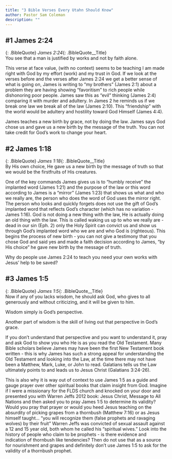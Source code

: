 ```yaml
---
title: "3 Bible Verses Every Utahn Should Know"
author: Pastor Sam Coleman
description: ""
---
```


## #1 James 2:24

{: .BibleQuote}
*James 2:24*{: .BibleQuote__Title}<br/>
You see that a man is justified by works and not by faith alone.

This verse at face value, (with no context) seems to be teaching I am made right with God by my effort (work) and my trust in God. If we look at the verses before and the verses after James 2:24 we get a better sense of what is going on, James is writing to “my brothers” (James 2:1) about a problem they are having showing “favoritism” to rich people while dishonoring poor people. James saw this as “evil” thinking (James 2:4) comparing it with murder and adultery. In James 2 he reminds us if we break one law we break all of the law (James 2:10). This “friendship” with the world would be adultery and hostility toward God Himself (James 4:4).

James teaches a new birth by grace, not by doing the law. James says God chose us and gave us a new birth by the message of the truth. You can not take credit for God’s work to change your heart.

## #2 James 1:18

{: .BibleQuote}
*James 1:18*{: .BibleQuote__Title}<br/>
By His own choice, He gave us a new birth by the message of truth so that we would be the firstfruits of His creatures.

One of the key commands James gives us is to “humbly receive” the implanted word (James 1:21) and the purpose of the law or this word according to James is a “mirror” (James 1:23) that shows us what and who we really are, the person who does the word of God uses the mirror right. The person who looks and quickly forgets does not use the gift of God’s implanted word that reflects God’s character (which has no variation - James 1:16). God is not doing a new thing with the law, He is actually doing an old thing with the law. This is called waking us up to who we really are - dead in our sin (Eph. 2) only the Holy Spirit can convict us and show us through God’s implanted word who we are and who God is (righteous). This begins the process of new birth - you can not give a testimony that you chose God and said yes and made a faith decision according to James, “by His choice” he gave new birth by the message of truth.

Why do people use James 2:24 to teach you need your own works with Jesus’ help to be saved?

## #3 James 1:5

{: .BibleQuote}
*James 1:5*{: .BibleQuote__Title}<br/>
Now if any of you lacks wisdom, he should ask God, who gives to all generously and without criticizing, and it will be given to him.

Wisdom simply is God’s perspective.

Another part of wisdom is the skill of living out that perspective in God’s grace.

If you don’t understand that perspective and you want to understand it, pray and ask God to show you who He is as you read the Old Testament. Many Bible scholars believe James may have been the first New Testament book written - this is why James has such a strong appeal for understanding the Old Testament and looking into the Law, at the time there may not have been a Matthew, Mark, Luke, or John to read. Galatians tells us the Law ultimately points to and leads us to Jesus Christ (Galatians 3:24-26).

This is also why it is way out of context to use James 1:5 as a guide and gauge prayer over other spiritual books that claim insight from God. Imagine if I were a missionary for the FLDS church and knocked on your door and presented you with Warren Jeffs 2012 book: Jesus Christ, Message to All Nations and then asked you to pray James 1:5 to determine its validity? Would you pray that prayer or would you heed Jesus teaching on the absurdity of picking grapes from a thornbush (Matthew 7:16) or as Jesus himself taught... “you will recognize them (false prophets and ravaging wolves) by their fruit” Warren Jeffs was convicted of sexual assault against a 12 and 15 year old, both whom he called his “spiritual wives.” Look into the history of people who claim to be prophets - is there evidence and indication of thornbush like tendencies? Then do not use that as a source for nourishment and grapes and definitely don’t use James 1:5 to ask for the validity of a thornbush prophet.
